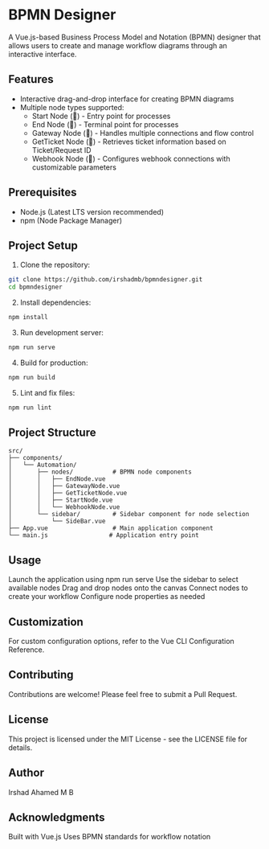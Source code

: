 # BPMN Designer

A Vue.js-based Business Process Model and Notation (BPMN) designer that allows users to create and manage workflow diagrams through an interactive interface.

## Features

- Interactive drag-and-drop interface for creating BPMN diagrams
- Multiple node types supported:
  - Start Node (🚀) - Entry point for processes
  - End Node (🏁) - Terminal point for processes
  - Gateway Node (🔀) - Handles multiple connections and flow control
  - GetTicket Node (🎫) - Retrieves ticket information based on Ticket/Request ID
  - Webhook Node (🔗) - Configures webhook connections with customizable parameters

## Prerequisites

- Node.js (Latest LTS version recommended)
- npm (Node Package Manager)

## Project Setup

1. Clone the repository:
```bash
git clone https://github.com/irshadmb/bpmndesigner.git
cd bpmndesigner
```
2. Install dependencies:
```bash
npm install
```
3. Run development server:
```bash
npm run serve
```
4. Build for production:
```bash
npm run build
```
5. Lint and fix files:
```bash
npm run lint
```

## Project Structure
```
src/
├── components/
│   └── Automation/
│       ├── nodes/           # BPMN node components
│       │   ├── EndNode.vue
│       │   ├── GatewayNode.vue
│       │   ├── GetTicketNode.vue
│       │   ├── StartNode.vue
│       │   └── WebhookNode.vue
│       └── sidebar/         # Sidebar component for node selection
│           └── SideBar.vue
├── App.vue                  # Main application component
└── main.js                 # Application entry point
```
## Usage
Launch the application using npm run serve
Use the sidebar to select available nodes
Drag and drop nodes onto the canvas
Connect nodes to create your workflow
Configure node properties as needed

## Customization
For custom configuration options, refer to the Vue CLI Configuration Reference.

## Contributing
Contributions are welcome! Please feel free to submit a Pull Request.

## License
This project is licensed under the MIT License - see the LICENSE file for details.

## Author
Irshad Ahamed M B

## Acknowledgments
Built with Vue.js
Uses BPMN standards for workflow notation
